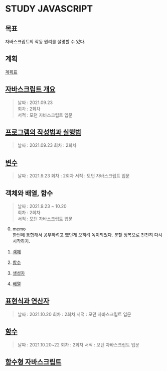 # STUDY JAVASCRIPT

## 목표

자바스크립트의 작동 원리를 설명할 수 있다.

## 계획

[계획표](https://kokikaland.notion.site/1857ae2a0a9e4bdfa006d58c22c8f326)

## [자바스크립트 개요](./0summary/summary.md)

> 날짜 : 2021.09.23  
> 회차 : 2회차  
> 서적 : 모던 자바스크립트 입문

## [프로그램의 작성법과 실행법](./1howToWork/work.md)

> 날짜 : 2021.09.23
> 회차 : 2회차

## [변수](./2variable_and_value/variable_value.md)

> 날짜 : 2021.9.23
> 회차 : 2회차
> 서적 : 모던 자바스크립트 입문

## 객체와 배열, 함수

> 날짜 : 2021.9.23 ~ 10.20  
> 회차 : 2회차  
> 서적 : 모던 자바스크립트 입문

0. memo  
   한번에 통합해서 공부하려고 했던게 오히려 독이되었다. 분할 정복으로 천천히 다시 시작하자.

1. [객체](./3object_function_array/object.md)
2. [함수](./3object_function_array/function.md)
3. [생성자](./3object_function_basic/3constructor.md)
4. [배열](./3object_function_basic/4array_basic.md)

## [표현식과 연산자](4Expressions_operators/operator.md)

> 날짜 : 2021.10.20
> 회차 : 2회차
> 서적 : 모던 자바스크립트 입문

## [함수](7function/function.md)

> 날짜 : 2021.10.20~22
> 회차 : 2회차
> 서적 : 모던 자바스크립트 입문

## [함수형 자바스크립트](../javascript_FOP/README.md)
